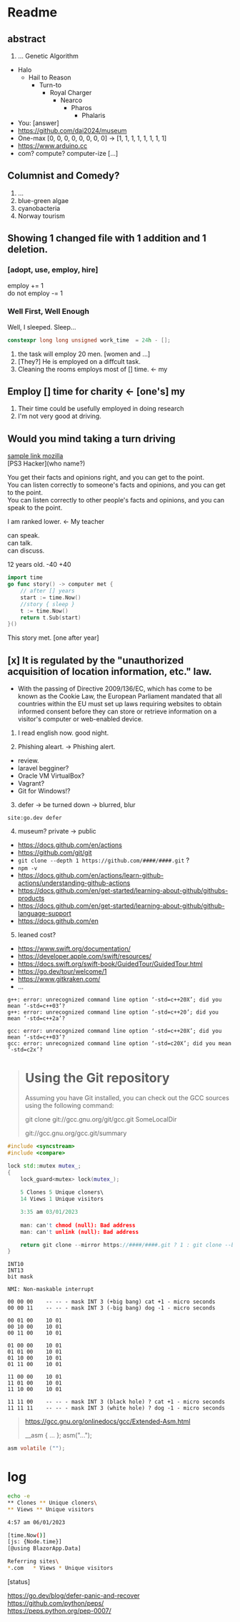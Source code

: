 # Readme
## abstract
1. ... Genetic Algorithm
- Halo
    - Hail to Reason
        - Turn-to
            - Royal Charger
                - Nearco
                    - Pharos
                        - Phalaris         
- You: [answer]
- https://github.com/dai2024/museum
- One-max [0, 0, 0, 0, 0, 0, 0, 0] -> [1, 1, 1, 1, 1, 1, 1, 1]
- https://www.arduino.cc
- com? compute? computer-ize [...]

## Columnist and Comedy?
1. ...
2. blue-green algae
3. cyanobacteria
4. Norway tourism

## Showing 1 changed file with 1 addition and 1 deletion.

### [adopt, use, employ, hire]
employ += 1\
do not employ -= 1

### Well First, Well Enough

Well, I sleeped. Sleep...
```c++
constexpr long long unsigned work_time  = 24h - [];
```

1. the task will employ 20 men. [women and ...]
1. [They?] He is employed on a diffcult task.
1. Cleaning the rooms employs most of [] time.  <- my

## Employ [] time for charity <- [one's] my
1. Their time could be usefully employed in doing research
2. I'm not very good at driving.

Would you mind taking a turn driving
--------

[sample link mozilla](https://www.mozilla.org/en-US/about/manifesto/)\
[PS3 Hacker](who name?)

You get their facts and opinions right, and you can get to the point. \
You can listen correctly to someone's facts and opinions, and you can get to the point.\
You can listen correctly to other people's facts and opinions, and you can speak to the point.

I am ranked lower. <- My teacher

can speak.\
can talk.\
can discuss.

12 years old. -40 +40

```go
import time
go func story() -> computer met {
    // after [] years 
    start := time.Now() 
    //story { sleep }
    t := time.Now()
    return t.Sub(start)
}()
```

This story met. [one after year]

## [x] It is regulated by the "unauthorized acquisition of location information, etc." law.
- With the passing of Directive 2009/136/EC, which has come to be known as the Cookie Law, the European Parliament mandated that all countries within the EU must set up laws requiring websites to obtain informed consent before they can store or retrieve information on a visitor's computer or web-enabled device.

1. I read english now. good night.

2. Phishing aleart. -> Phishing alert.

- review.
- laravel begginer?
- Oracle VM VirtualBox?
- Vagrant?
- Git for Windows!?

3. defer -> be turned down -> blurred, blur
```
site:go.dev defer
```

4. museum? private -> public 
- https://docs.github.com/en/actions
- https://github.com/git/git
- `git clone --depth 1 https://github.com/####/####.git` ?
- `npm -v`
- https://docs.github.com/en/actions/learn-github-actions/understanding-github-actions
- https://docs.github.com/en/get-started/learning-about-github/githubs-products
- https://docs.github.com/en/get-started/learning-about-github/github-language-support
- https://docs.github.com/en

5. leaned cost?
- https://www.swift.org/documentation/
- https://developer.apple.com/swift/resources/
- https://docs.swift.org/swift-book/GuidedTour/GuidedTour.html
- https://go.dev/tour/welcome/1
- https://www.gitkraken.com/
- ...

```
g++: error: unrecognized command line option ‘-std=c++20X’; did you mean ‘-std=c++03’?
g++: error: unrecognized command line option ‘-std=c++20’; did you mean ‘-std=c++2a’?

gcc: error: unrecognized command line option ‘-std=c++20X’; did you mean ‘-std=c++03’?
gcc: error: unrecognized command line option ‘-std=c20X’; did you mean ‘-std=c2x’?
```

> # Using the Git repository
> Assuming you have Git installed, you can check out the GCC sources using the following command:
> 
> git clone git://gcc.gnu.org/git/gcc.git SomeLocalDir
> 
> git://gcc.gnu.org/gcc.git/summary
> 
```c++
#include <syncstream>
#include <compare>

lock std::mutex mutex_;
{
    lock_guard<mutex> lock(mutex_);
    
    5 Clones 5 Unique cloners\
    14 Views 1 Unique visitors

    3:35 am 03/01/2023
    
    man: can't chmod (null): Bad address
    man: can't unlink (null): Bad address

    return git clone --mirror https://####/####.git ? 1 : git clone --bare http://####/####.git;
}
```

```text
INT10
INT13
bit mask

NMI: Non-maskable interrupt

00 00 00	-- -- - mask INT 3 (+big bang) cat +1 - micro seconds
00 00 11	-- -- - mask INT 3 (-big bang) dog -1 - micro seconds

00 01 00 	10 01
00 10 00 	10 01
00 11 00 	10 01

01 00 00 	10 01
01 01 00 	10 01
01 10 00 	10 01
01 11 00 	10 01

11 00 00 	10 01
11 01 00 	10 01
11 10 00 	10 01

11 11 00	-- -- - mask INT 3 (black hole) ? cat +1 - micro seconds
11 11 11	-- -- - mask INT 3 (white hole) ? dog -1 - micro seconds
```

> https://gcc.gnu.org/onlinedocs/gcc/Extended-Asm.html
> 
> __asm { ... };  asm("...");
```c
asm volatile ("");
```

# log

```sh
echo -e
** Clones ** Unique cloners\
** Views ** Unique visitors

4:57 am 06/01/2023

[time.Now()]
[js: {Node.time}]
[@using BlazorApp.Data]

Referring sites\
*.com	* Views	* Unique visitors
 ```
 
[status]

https://go.dev/blog/defer-panic-and-recover \
https://github.com/python/peps/ \
https://peps.python.org/pep-0007/ 
